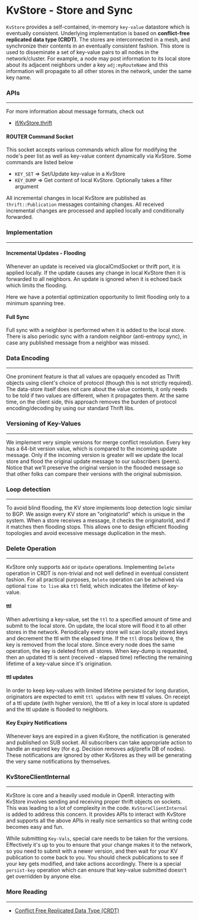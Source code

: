 # KvStore - Store and Sync

`KvStore` provides a self-contained, in-memory `key-value` datastore which is
eventually consistent. Underlying implementation is based on **conflict-free
replicated data type (CRDT)**. The stores are interconnected in a mesh, and
synchronize their contents in an eventually consistent fashion. This store is
used to disseminate a set of key-value pairs to all nodes in the network/cluster.
For example, a node may post information to its local store about its adjacent
neighbors under a key `adj:myRouteName` and this information will propagate to
all other stores in the network, under the same key name.

### APIs

---

For more information about message formats, check out

- [if/KvStore.thrift](https://github.com/facebook/openr/blob/master/openr/if/KvStore.thrift)

#### ROUTER Command Socket

This socket accepts various commands which allow for modifying the node's peer
list as well as key-value content dynamically via KvStore. Some commands are
listed below

- `KEY_SET` => Set/Update key-value in a KvStore
- `KEY_DUMP` => Get content of local KvStore. Optionally takes a filter argument

All incremental changes in local KvStore are published as `thrift::Publication`
messages containing changes. All received incremental changes are processed and
applied locally and conditionally forwarded.

### Implementation

---

#### Incremental Updates - Flooding

Whenever an update is received via glocalCmdSocket or thrift port, it is
applied locally. If the update causes any change in local KvStore then it is
forwarded to all neighbors. An update is ignored when it is echoed back which
limits the flooding.

Here we have a potential optimization opportunity to limit flooding only to a
minimum spanning tree.

#### Full Sync

Full sync with a neighbor is performed when it is added to the local store.
There is also periodic sync with a random neighbor (anti-entropy sync), in case
any published message from a neighbor was missed.

### Data Encoding

---

One prominent feature is that all values are opaquely encoded as Thrift objects
using client's choice of protocol (though this is not strictly required).
The data-store itself does not care about the value contents, it only needs to
be told if two values are different, when it propagates them. At the same time,
on the client side, this approach removes the burden of protocol
encoding/decoding by using our standard Thrift libs.

### Versioning of Key-Values

---

We implement very simple versions for merge conflict resolution. Every key has
a 64-bit version value, which is compared to the incoming update message. Only
if the incoming version is greater will we update the local store and flood the
original update message to our subscribers (peers). Notice that we'll preserve
the original version in the flooded message so that other folks can compare
their versions with the original submission.

### Loop detection

---

To avoid blind flooding, the KV store implements loop detection logic similar
to BGP. We assign every KV store an "originatorId" which is unique in the
system. When a store receives a message, it checks the originatorId, and if it
matches then flooding stops. This allows one to design efficient flooding
topologies and avoid excessive message duplication in the mesh.

### Delete Operation

---

KvStore only supports `Add` or `Update` operations. Implementing `Delete`
operation in CRDT is non-trivial and not well defined in eventual consistent
fashion. For all practical purposes, `Delete` operation can be acheived via
optional `time to live` aka `ttl` field, which indicates the lifetime of
key-value.

#### ttl

When advertising a key-value, set the `ttl` to a specified amount of time and
submit to the local store. On update, the local store will flood it to all other
stores in the network. Periodically every store will scan locally stored keys
and decrement the ttl with the elapsed time. If the `ttl` drops below `0`, the
key is removed from the local store. Since every node does the same operation,
the key is deleted from all stores. When key-dump is requested, then an updated
ttl is sent (received - elapsed time) reflecting the remaining lifetime of a
key-value since it's origination.

#### ttl updates

In order to keep key-values with limited lifetime persisted for long duration,
originators are expected to emit `ttl updates` with new ttl values. On receipt
of a ttl update (with higher version), the ttl of a key in local store is
updated and the ttl update is flooded to neighbors.

#### Key Expiry Notifications

Whenever keys are expired in a given KvStore, the notification is generated
and published on SUB socket. All subscribers can take appropriate action to
handle an expired key (for e.g. Decision removes adj/prefix DB of nodes). These
notifications are ignored by other KvStores as they will be generating the very
same notifications by themselves.

### KvStoreClientInternal

---

KvStore is core and a heavily used module in OpenR. Interacting with KvStore
involves sending and receiving proper thrift objects on sockets. This
was leading to a lot of complexity in the code. `KvStoreClientInternal` is added
to address this concern. It provides APIs to interact with KvStore and supports all
the above APIs in really nice semantics so that writing code becomes easy and
fun.

While submitting `Key-Vals`, special care needs to be taken for the versions.
Effectively it's up to you to ensure that your change makes it to the network,
so you need to submit with a newer version, and then wait for your KV
publication to come back to you. You should check publications
to see if your key gets modified, and take actions accordingly. There is a
special `persist-key` operation which can ensure that key-value submitted
doesn't get overridden by anyone else.

### More Reading

---

- [Conflict Free Replicated Data Type (CRDT)](https://www.wikiwand.com/en/Conflict-free_replicated_data_type)
